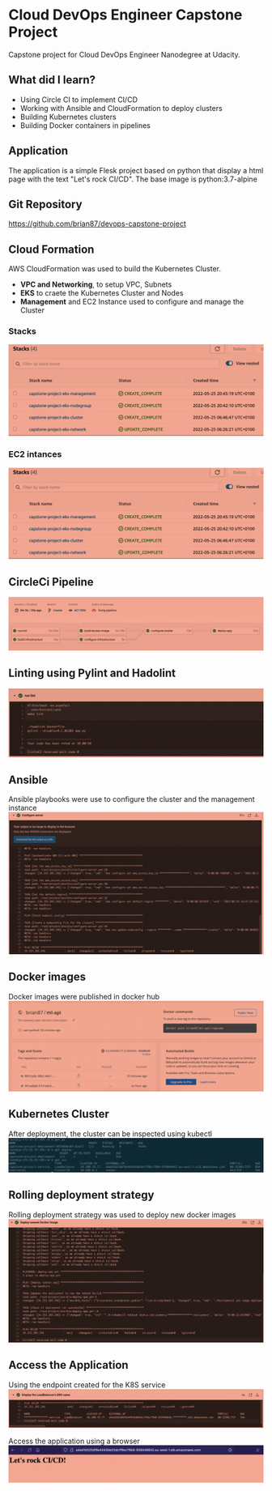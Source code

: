 # Cloud DevOps Engineer Capstone Project

Capstone project for Cloud DevOps Engineer Nanodegree at Udacity.

## What did I learn?

- Using Circle CI to implement CI/CD
- Working with Ansible and CloudFormation to deploy clusters
- Building Kubernetes clusters
- Building Docker containers in pipelines

## Application

The application is a simple Flesk project based on python that display a html page with the text "Let's rock CI/CD". The base image is python:3.7-alpine

## Git Repository
https://github.com/brian87/devops-capstone-project

## Cloud Formation

AWS CloudFormation was used to build the Kubernetes Cluster.
- **VPC and Networking**, to setup VPC, Subnets
- **EKS** to craete the Kubernetes Cluster and Nodes
- **Management** and EC2 Instance used to configure and manage the Cluster 

### Stacks
![CloudFormation](./screenshots/cf.png)

### EC2 intances
![EC2 Instances](./screenshots/cf.png)

## CircleCi Pipeline
![CircleCi Pipeline](./screenshots/ci.png)

## Linting using Pylint and Hadolint
![CircleCi Pipeline](./screenshots/lint.png)

## Ansible
Ansible playbooks were use to configure the cluster and the management instance
![Ansible](./screenshots/ansi.png)

## Docker images
Docker images were published in docker hub
![DockerHub](./screenshots/dockerhub.png)

## Kubernetes Cluster
After deployment, the cluster can be inspected using kubectl
![Kubectl](./screenshots/k.png)

## Rolling deployment strategy
Rolling deployment strategy was used to deploy new docker images
![Rolling](./screenshots/rolling.png)

## Access the Application
Using the endpoint created for the K8S service
![Endpoint](./screenshots/dns.png)

Access the application using a browser
![Application](./screenshots/app.png)


